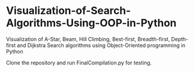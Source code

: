 # Visualization-of-Search-Algorithms-Using-OOP-in-Python
Visualization of A-Star, Beam, Hill Climbing, Best-first, Breadth-first, Depth-first and Dijkstra Search algorithms using Object-Oriented programming in Python

Clone the repository and run FinalCompilation.py for testing.
